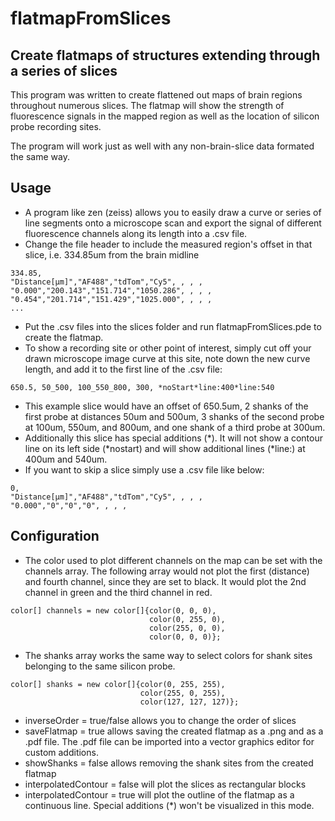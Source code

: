 # flatmapFromSlices

## Create flatmaps of structures extending through a series of slices

This program was written to create flattened out maps of brain regions throughout numerous slices. The flatmap will show the strength of fluorescence signals in the mapped region as well as the location of silicon probe recording sites.

The program will work just as well with any non-brain-slice data formated the same way.

## Usage

* A program like zen (zeiss) allows you to easily draw a curve or series of line segments onto a microscope scan and export the signal of different fluorescence channels along its length into a .csv file.
* Change the file header to include the measured region's offset in that slice, i.e. 334.85um from the brain midline
```
334.85,
"Distance[µm]","AF488","tdTom","Cy5", , , , 
"0.000","200.143","151.714","1050.286", , , , 
"0.454","201.714","151.429","1025.000", , , , 
...
```

* Put the .csv files into the slices folder and run flatmapFromSlices.pde to create the flatmap.
* To show a recording site or other point of interest, simply cut off your drawn microscope image curve at this site, note down the new curve length, and add it to the first line of the .csv file:
```
650.5, 50_500, 100_550_800, 300, *noStart*line:400*line:540
```

* This example slice would have an offset of 650.5um, 2 shanks of the first probe at distances 50um and 500um, 3 shanks of the second probe at 100um, 550um, and 800um, and one shank of a third probe at 300um.
* Additionally this slice has special additions (\*). It will not show a contour line on its left side (\*nostart) and will show additional lines (\*line:) at 400um and 540um.
* If you want to skip a slice simply use a .csv file like below:
```
0,
"Distance[µm]","AF488","tdTom","Cy5", , , , 
"0.000","0","0","0", , , , 
```

## Configuration

* The color used to plot different channels on the map can be set with the channels array. The following array would not plot the first (distance) and fourth channel, since they are set to black. It would plot the 2nd channel in green and the third channel in red.
```
color[] channels = new color[]{color(0, 0, 0),
                               color(0, 255, 0),
                               color(255, 0, 0),
                               color(0, 0, 0)};
```

* The shanks array works the same way to select colors for shank sites belonging to the same silicon probe.
```
color[] shanks = new color[]{color(0, 255, 255),
                             color(255, 0, 255),
                             color(127, 127, 127)};
```

* inverseOrder = true/false allows you to change the order of slices
* saveFlatmap = true allows saving the created flatmap as a .png and as a .pdf file. The .pdf file can be imported into a vector graphics editor for custom additions.
* showShanks = false allows removing the shank sites from the created flatmap
* interpolatedContour = false will plot the slices as rectangular blocks
* interpolatedContour = true will plot the outline of the flatmap as a continuous line. Special additions (\*) won't be visualized in this mode.